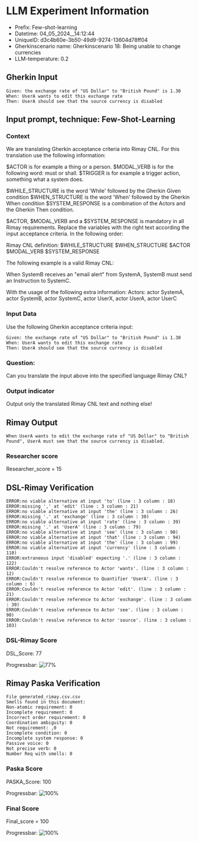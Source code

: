 

# LLM Experiment Information
* Prefix:   Few-shot-learning
* Datetime: 04_05_2024__14:12:44
* UniqueID: d3c4b60e-3b50-49d9-9274-13604d78ff04
* Gherkinscenario name: Gherkinscenario 18: Being unable to change currencies
* LLM-temperature: 0.2

        

## Gherkin Input
```
Given: the exchange rate of "US Dollar" to "British Pound" is 1.30
When: UserA wants to edit this exchange rate
Then: UserA should see that the source currency is disabled
```
    



## Input prompt, technique: Few-Shot-Learning


### Context
We are translating Gherkin acceptance criteria into Rimay CNL.
For this translation use the following information:

$ACTOR is for example a thing or a person.
$MODAL_VERB is for  the following word: must or shall.
$TRIGGER is for example a trigger action, something what a system does.

$WHILE_STRUCTURE is the word 'While' followed by the Gherkin Given condition
$WHEN_STRUCTURE is the word  'When' followed by the Gherkin When condition
$SYSTEM_RESPONSE is a combination of the Actors and the Gherkin Then condition.

$ACTOR, $MODAL_VERB and a $SYSTEM_RESPONSE is mandatory in all Rimay requirements.
Replace the variables with the right text according the input acceptance criteria.
In the following order: 

Rimay CNL definition: $WHILE_STRUCTURE      $WHEN_STRUCTURE   $ACTOR   $MODAL_VERB    $SYSTEM_RESPONSE

The following example is a valid Rimay CNL:

When SystemB receives an "email alert" from SystemA, SystemB must send an Instruction to SystemC.

With the usage of the following extra information:
Actors: actor SystemA, actor SystemB, actor SystemC, actor UserX, actor UserA, actor UserC


        

### Input Data
Use the following Gherkin acceptance criteria input: 
```
Given: the exchange rate of "US Dollar" to "British Pound" is 1.30
When: UserA wants to edit this exchange rate
Then: UserA should see that the source currency is disabled
```

### Question:
Can you translate the input above into the specified language Rimay CNL?

### Output indicator
Output only the translated Rimay CNL text and nothing else!


## Rimay Output
```
When UserA wants to edit the exchange rate of "US Dollar" to "British Pound", UserA must see that the source currency is disabled.
``` 
            

### Researcher score
Researcher_score = 15




## DSL-Rimay Verification
```
ERROR:no viable alternative at input 'to' (line : 3 column : 18)
ERROR:missing ',' at 'edit' (line : 3 column : 21)
ERROR:no viable alternative at input 'the' (line : 3 column : 26)
ERROR:missing '.' at 'exchange' (line : 3 column : 30)
ERROR:no viable alternative at input 'rate' (line : 3 column : 39)
ERROR:missing '.' at 'UserA' (line : 3 column : 79)
ERROR:no viable alternative at input 'see' (line : 3 column : 90)
ERROR:no viable alternative at input 'that' (line : 3 column : 94)
ERROR:no viable alternative at input 'the' (line : 3 column : 99)
ERROR:no viable alternative at input 'currency' (line : 3 column : 110)
ERROR:extraneous input 'disabled' expecting '.' (line : 3 column : 122)
ERROR:Couldn't resolve reference to Actor 'wants'. (line : 3 column : 12)
ERROR:Couldn't resolve reference to Quantifier 'UserA'. (line : 3 column : 6)
ERROR:Couldn't resolve reference to Actor 'edit'. (line : 3 column : 21)
ERROR:Couldn't resolve reference to Actor 'exchange'. (line : 3 column : 30)
ERROR:Couldn't resolve reference to Actor 'see'. (line : 3 column : 90)
ERROR:Couldn't resolve reference to Actor 'source'. (line : 3 column : 103)

```
### DSL-Rimay Score
DSL_Score: 77

Progressbar: ![77%](https://progress-bar.dev/77)

            


## Rimay Paska Verification
```
File generated_rimay.csv.csv
Smells found in this document: 
Non-atomic requirement: 0
Incomplete requirement: 0
Incorrect order requirement: 0
Coordination ambiguity: 0
Not requirement: ,0
Incomplete condition: 0
Incomplete system response: 0
Passive voice: 0
Not precise verb: 0
Number Req with smells: 0

```
### Paska Score
PASKA_Score: 100

Progressbar: ![100%](https://progress-bar.dev/100)

            

### Final Score
Final_score = 100

Progressbar: ![100%](https://progress-bar.dev/100)

